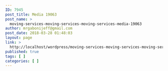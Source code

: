 ```yaml
---
ID: 7945
post_title: Media 19063
post_name: >
  moving-services-moving-services-moving-services-media-19063
author: mrgabonijeff@gmail.com
post_date: 2018-03-28 01:48:03
layout: page
link: >
  http://localhost/wordpress/moving-services-moving-services-moving-services-media-19063/
published: true
tags: [ ]
categories: [ ]
---
```

